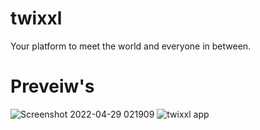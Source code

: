 # twixxl
Your platform to meet the world and everyone in between.
 # Preveiw's
![Screenshot 2022-04-29 021909](https://user-images.githubusercontent.com/82166240/165863899-e8c4adf2-27cc-40b8-a756-8481649f87dd.JPG)
![twixxl app](https://user-images.githubusercontent.com/82166240/165863940-3f8fcd73-5d35-4a95-9603-041ca53d08a6.png)
